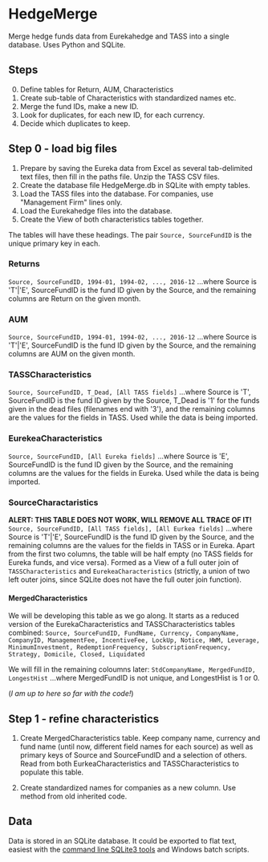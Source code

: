 # HedgeMerge
Merge hedge funds data from Eurekahedge and TASS into a single database. Uses Python and SQLite.

## Steps
0. Define tables for Return, AUM, Characteristics
1. Create sub-table of Characteristics with standardized names etc.
2. Merge the fund IDs, make a new ID.
3. Look for duplicates, for each new ID, for each currency.
4. Decide which duplicates to keep.

## Step 0 - load big files
1. Prepare by saving the Eureka data from Excel as several tab-delimited text files, then fill in the paths file. Unzip the TASS CSV files.
2. Create the database file HedgeMerge.db in SQLite with empty tables.
3. Load the TASS files into the database. For companies, use "Management Firm" lines only.
4. Load the Eurekahedge files into the database.
5. Create the View of both characteristics tables together.

The tables will have these headings. The pair `Source, SourceFundID` is the unique primary key in each.
### Returns
`Source, SourceFundID, 1994-01, 1994-02, ..., 2016-12`
...where Source is 'T'|'E', SourceFundID is the fund ID given by the Source, and the remaining columns are Return on the given month.

### AUM
`Source, SourceFundID, 1994-01, 1994-02, ..., 2016-12`
...where Source is 'T'|'E', SourceFundID is the fund ID given by the Source, and the remaining columns are AUM on the given month.

### TASSCharacteristics
`Source, SourceFundID, T_Dead, [All TASS fields]`
...where Source is 'T', SourceFundID is the fund ID given by the Source, T_Dead is '1' for the funds given in the dead files (filenames end with '3'), and the remaining columns are the values for the fields in TASS. Used while the data is being imported.

### EurekeaCharacteristics
`Source, SourceFundID, [All Eureka fields]`
...where Source is 'E', SourceFundID is the fund ID given by the Source, and the remaining columns are the values for the fields in Eureka. Used while the data is being imported.

### SourceCharactaristics
**ALERT: THIS TABLE DOES NOT WORK, WILL REMOVE ALL TRACE OF IT!**
`Source, SourceFundID, [All TASS fields], [All Eurkea fields]`
...where Source is 'T'|'E', SourceFundID is the fund ID given by the Source, and the remaining columns are the values for the fields in TASS or in Eureka. Apart from the first two columns, the table will be half empty (no TASS fields for Eureka funds, and vice versa). Formed as a View of a full outer join of  `TASSCharacteristics` and `EurekeaCharacteristics` (strictly, a union of two left outer joins, since SQLite does not have the full outer join function).

#### MergedCharacteristics
We will be developing this table as we go along. It starts as a reduced version of the EurekaCharacteristics and TASSCharacteristics tables combined:
`Source, SourceFundID, FundName, Currency, CompanyName, CompanyID, ManagementFee, IncentiveFee, LockUp, Notice, HWM, Leverage, MinimumInvestment, RedemptionFrequency, SubscriptionFrequency, Strategy, Domicile, Closed, Liquidated`

We will fill in the remaining coloumns later:
`StdCompanyName, MergedFundID, LongestHist`
...where MergedFundID is not unique, and LongestHist is 1 or 0.

(_I am up to here so far with the code!_)

## Step 1 - refine characteristics
1. Create MergedCharacteristics table. Keep company name, currency and fund name (until now, different field names for each source) as well as primary keys of Source and SourceFundID and a selection of others. Read from both EurkeaCharacteristics and TASSCharacteristics to populate this table.

2. Create standardized names for companies as a new column. Use method from old inherited code.

## Data
Data is stored in an SQLite database. It could be exported to flat text, easiest with the [command line SQLite3 tools](https://sqlite.org/download.html) and Windows batch scripts.

